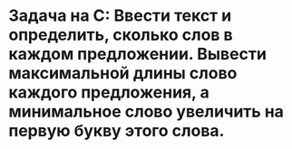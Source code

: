 # Задача на С: Ввести текст и определить, сколько слов в каждом предложении. Вывести максимальной длины слово каждого предложения, а минимальное слово увеличить на первую букву этого слова.
 
 
